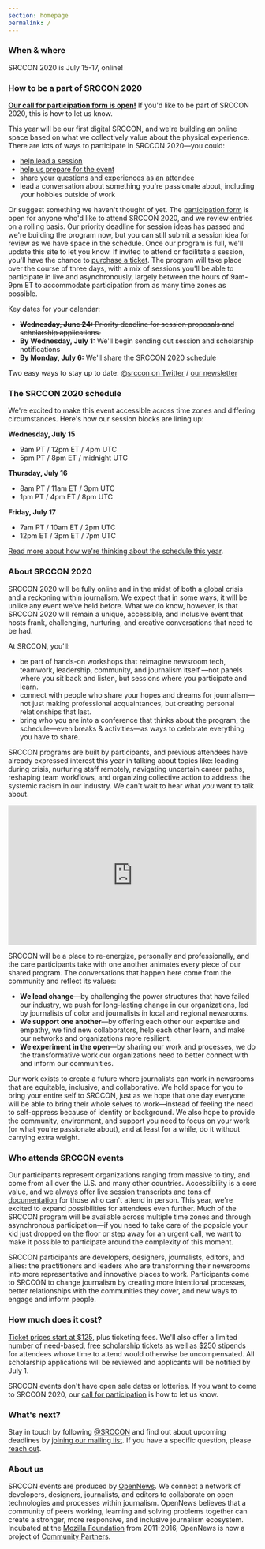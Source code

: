 ```yaml
---
section: homepage
permalink: /
---
```


### When & where

SRCCON 2020 is July 15-17, online!

### How to be a part of SRCCON 2020

**[Our call for participation form is open!](/participation/form)** If you'd like to be part of SRCCON 2020, this is how to let us know.

This year will be our first digital SRCCON, and we're building an online space based on what we collectively value about the physical experience. There are lots of ways to participate in SRCCON 2020—you could:

* [help lead a session](/sessions/proposal-guide/)
* [help us prepare for the event](/volunteers/)
* [share your questions and experiences as an attendee](/attendees/)
* lead a conversation about something you're passionate about, including your hobbies outside of work

Or suggest something we haven't thought of yet. The [participation form](/participation/form) is open for anyone who'd like to attend SRCCON 2020, and we review entries on a rolling basis. Our priority deadline for session ideas has passed and we're building the program now, but you can still submit a session idea for review as we have space in the schedule. Once our program is full, we'll update this site to let you know. If invited to attend or facilitate a session, you'll have the chance to [purchase a ticket](/attendees/#tickets). The program will take place over the course of three days, with a mix of sessions you'll be able to participate in live and asynchronously, largely between the hours of 9am-9pm ET to accommodate participation from as many time zones as possible.

Key dates for your calendar:

* ~~**Wednesday, June 24:** Priority deadline for session proposals and scholarship applications.~~
* **By Wednesday, July 1:** We'll begin sending out session and scholarship notifications
* **By Monday, July 6:** We'll share the SRCCON 2020 schedule

Two easy ways to stay up to date: [@srccon on Twitter](https://twitter.com/srccon) / [our newsletter](https://opennews.us5.list-manage.com/subscribe?u=71c95e9a43708843d2fdc1f09&id=996e9290cc)

### The SRCCON 2020 schedule

We're excited to make this event accessible across time zones and differing circumstances. Here's how our session blocks are lining up:

**Wednesday, July 15**  
* 9am PT / 12pm ET / 4pm UTC
* 5pm PT / 8pm ET / midnight UTC

**Thursday, July 16**  
* 8am PT / 11am ET / 3pm UTC
* 1pm PT / 4pm ET / 8pm UTC

**Friday, July 17**  
* 7am PT / 10am ET / 2pm UTC
* 12pm ET / 3pm ET / 7pm UTC

[Read more about how we're thinking about the schedule this year](/attendees#schedule).

### About SRCCON 2020

SRCCON 2020 will be fully online and in the midst of both a global crisis and a reckoning within journalism. We expect that in some ways, it will be unlike any event we’ve held before. What we do know, however, is that SRCCON 2020 will remain a unique, accessible, and inclusive event that hosts frank, challenging, nurturing, and creative conversations that need to be had.

At SRCCON, you'll:

* be part of hands-on workshops that reimagine newsroom tech, teamwork, leadership, community, and journalism itself —not panels where you sit back and listen, but sessions where you participate and learn.
* connect with people who share your hopes and dreams for journalism—not just making professional acquaintances, but creating personal relationships that last.
* bring who you are into a conference that thinks about the program, the schedule—even breaks & activities—as ways to celebrate everything you have to share.

SRCCON programs are built by participants, and previous attendees have already expressed interest this year in talking about topics like: leading during crisis, nurturing staff remotely, navigating uncertain career paths, reshaping team workflows, and organizing collective action to address the systemic racism in our industry. We can't wait to hear what _you_ want to talk about.

<style>.embed-container { position: relative; padding-bottom: 56.25%; height: 0; overflow: hidden; max-width: 100%; margin-bottom: 1em; } .embed-container iframe, .embed-container object, .embed-container embed { position: absolute; top: 0; left: 0; width: 100%; height: 100%; }</style><div class='embed-container'><iframe src='https://player.vimeo.com/video/180221748' frameborder='0' webkitAllowFullScreen mozallowfullscreen allowFullScreen></iframe></div>

SRCCON will be a place to re-energize, personally and professionally, and the care participants take with one another animates every piece of our shared program. The conversations that happen here come from the community and reflect its values:

* **We lead change**—by challenging the power structures that have failed our industry, we push for long-lasting change in our organizations, led by journalists of color and journalists in local and regional newsrooms.
* **We support one another**—by offering each other our expertise and empathy, we find new collaborators, help each other learn, and make our networks and organizations more resilient.
* **We experiment in the open**—by sharing our work and processes, we do the transformative work our organizations need to better connect with and inform our communities.

Our work exists to create a future where journalists can work in newsrooms that are equitable, inclusive, and collaborative. We hold space for you to bring your entire self to SRCCON, just as we hope that one day everyone will be able to bring their whole selves to work—instead of feeling the need to self-oppress because of identity or background. We also hope to provide the community, environment, and support you need to focus on your work (or what you're passionate about), and at least for a while, do it without carrying extra weight.

### Who attends SRCCON events

Our participants represent organizations ranging from massive to tiny, and come from all over the U.S. and many other countries. Accessibility is a core value, and we always offer [live session transcripts and tons of documentation](https://2019.srccon.org/documentation/) for those who can't attend in person. This year, we're excited to expand possibilities for attendees even further. Much of the SRCCON program will be available across multiple time zones and through asynchronous participation—if you need to take care of the popsicle your kid just dropped on the floor or step away for an urgent call, we want to make it possible to participate around the complexity of this moment.

SRCCON participants are developers, designers, journalists, editors, and allies: the practitioners and leaders who are transforming their newsrooms into more representative and innovative places to work. Participants come to SRCCON to change journalism by creating more intentional processes, better relationships with the communities they cover, and new ways to engage and inform people.

### How much does it cost?

[Ticket prices start at $125](/attendees/#tickets), plus ticketing fees. We'll also offer a limited number of need-based, [free scholarship tickets as well as $250 stipends](/scholarships) for attendees whose time to attend would otherwise be uncompensated. All scholarship applications will be reviewed and applicants will be notified by July 1.

SRCCON events don't have open sale dates or lotteries. If you want to come to SRCCON 2020, our [call for participation](/participation/form) is how to let us know.

### What's next?

Stay in touch by following [@SRCCON](https://twitter.com/srccon) and find out about upcoming deadlines by [joining our mailing list](http://eepurl.com/czSVTL). If you have a specific question, please [reach out](mailto:srccon@opennews.org).

### About us

SRCCON events are produced by [OpenNews](https://opennews.org). We connect a network of developers, designers, journalists, and editors to collaborate on open technologies and processes within journalism. OpenNews believes that a community of peers working, learning and solving problems together can create a stronger, more responsive, and inclusive journalism ecosystem. Incubated at the [Mozilla Foundation](https://www.mozilla.org/en-US/foundation/) from 2011-2016, OpenNews is now a project of [Community Partners](http://communitypartners.org/).
